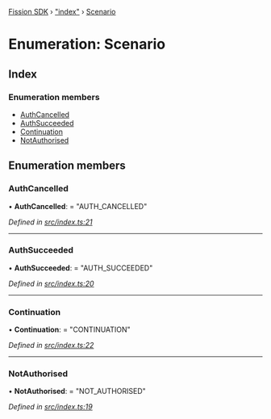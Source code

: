 [Fission SDK](../README.md) › ["index"](../modules/_index_.md) › [Scenario](_index_.scenario.md)

# Enumeration: Scenario

## Index

### Enumeration members

* [AuthCancelled](_index_.scenario.md#authcancelled)
* [AuthSucceeded](_index_.scenario.md#authsucceeded)
* [Continuation](_index_.scenario.md#continuation)
* [NotAuthorised](_index_.scenario.md#notauthorised)

## Enumeration members

###  AuthCancelled

• **AuthCancelled**: = "AUTH_CANCELLED"

*Defined in [src/index.ts:21](https://github.com/fission-suite/webnative/blob/7fcf931/src/index.ts#L21)*

___

###  AuthSucceeded

• **AuthSucceeded**: = "AUTH_SUCCEEDED"

*Defined in [src/index.ts:20](https://github.com/fission-suite/webnative/blob/7fcf931/src/index.ts#L20)*

___

###  Continuation

• **Continuation**: = "CONTINUATION"

*Defined in [src/index.ts:22](https://github.com/fission-suite/webnative/blob/7fcf931/src/index.ts#L22)*

___

###  NotAuthorised

• **NotAuthorised**: = "NOT_AUTHORISED"

*Defined in [src/index.ts:19](https://github.com/fission-suite/webnative/blob/7fcf931/src/index.ts#L19)*
